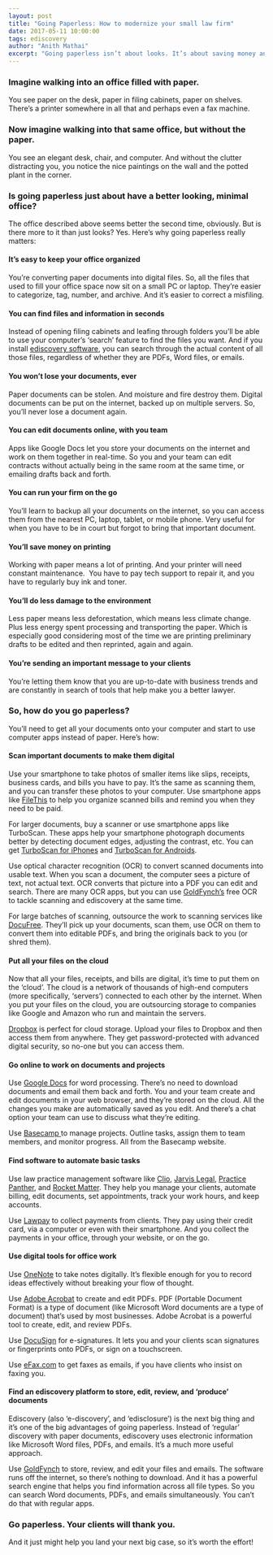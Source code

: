 ```yaml
---
layout: post
title: "Going Paperless: How to modernize your small law firm"
date: 2017-05-11 10:00:00
tags: ediscovery
author: "Anith Mathai"
excerpt: "Going paperless isn’t about looks. It’s about saving money and being efficient. Learn about the tools that will help your small law firm go paperless.  "
---
```


### Imagine walking into an office filled with paper. 
You see paper on the desk, paper in filing cabinets, paper on shelves. There’s a printer somewhere in all that and perhaps even a fax machine.  

### Now imagine walking into that same office, but without the paper. 
You see an elegant desk, chair, and computer. And without the clutter distracting you, you notice the nice paintings on the wall and the potted plant in the corner.

### Is going paperless just about have a better looking, minimal office? 
The office described above seems better the second time, obviously. But is there more to it than just looks? Yes. Here’s why going paperless really matters:  

#### It’s easy to keep your office organized
You’re converting paper documents into digital files. So, all the files that used to fill your office space now sit on a small PC or laptop. They’re easier to categorize, tag, number, and archive. And it’s easier to correct a misfiling. 

#### You can find files and information in seconds 
Instead of opening filing cabinets and leafing through folders you’ll be able to use your computer’s ‘search’ feature to find the files you want. And if you install [ediscovery software](https://goldfynch.com/), you can search through the actual content of all those files, regardless of whether they are PDFs, Word files, or emails. 

#### You won’t lose your documents, ever
Paper documents can be stolen. And moisture and fire destroy them. Digital documents can be put on the internet, backed up on multiple servers. So, you’ll never lose a document again. 

#### You can edit documents online, with you team
Apps like Google Docs let you store your documents on the internet and work on them together in real-time. So you and your team can edit contracts without actually being in the same room at the same time, or emailing drafts back and forth.

#### You can run your firm on the go 
You’ll learn to backup all your documents on the internet, so you can access them from the nearest PC, laptop, tablet, or mobile phone. Very useful for when you have to be in court but forgot to bring that important document. 

#### You’ll save money on printing
Working with paper means a lot of printing. And your printer will need constant maintenance.  You have to pay tech support to repair it, and you have to regularly buy ink and toner. 

#### You’ll do less damage to the environment
Less paper means less deforestation, which means less climate change. Plus less energy spent processing and transporting the paper. Which is especially good considering most of the time we are printing preliminary drafts to be edited and then reprinted, again and again.  

#### You’re sending an important message to your clients
You’re letting them know that you are up-to-date with business trends and are constantly in search of tools that help make you a better lawyer.   

### So, how do you go paperless?
You’ll need to get all your documents onto your computer and start to use computer apps instead of paper. Here’s how: 

#### Scan important documents to make them digital 
Use your smartphone to take photos of smaller items like slips, receipts, business cards, and bills you have to pay. It’s the same as scanning them, and you can transfer these photos to your computer. Use smartphone apps like [FileThis](https://filethis.com/) to help you organize scanned bills and remind you when they need to be paid. 

For larger documents, buy a scanner or use smartphone apps like TurboScan. These apps help your smartphone photograph documents better by detecting document edges, adjusting the contrast, etc. You can get [TurboScan for iPhones](https://itunes.apple.com/us/app/turboscan-quickly-scan-multipage/id342548956?mt=8) and [TurboScan for Androids](https://play.google.com/store/apps/details?id=com.piksoft.turboscan&hl=en).  

Use optical character recognition (OCR) to convert scanned documents into usable text. When you scan a document, the computer sees a picture of text, not actual text. OCR converts that picture into a PDF you can edit and search. There are many OCR apps, but you can use [GoldFynch’s](https://goldfynch.com/) free OCR to tackle scanning and ediscovery at the same time.   

For large batches of scanning, outsource the work to scanning services like [DocuFree](http://www.docufree.com/solutions/scanning-storage-retrieval/). They’ll pick up your documents, scan them, use OCR on them to convert them into editable PDFs, and bring the originals back to you (or shred them).  

#### Put all your files on the cloud
Now that all your files, receipts, and bills are digital, it’s time to put them on the ‘cloud’. The cloud is a network of thousands of high-end computers (more specifically, ‘servers’) connected to each other by the internet. When you put your files on the cloud, you are outsourcing storage to companies like Google and Amazon who run and maintain the servers. 

[Dropbox](https://www.dropbox.com/business) is perfect for cloud storage. Upload your files to Dropbox and then access them from anywhere. They get password-protected with advanced digital security, so no-one but you can access them.      

#### Go online to work on documents and projects
Use [Google Docs](https://gsuite.google.com/intl/en_in/products/docs/) for word processing. There’s no need to download documents and email them back and forth. You and your team create and edit documents in your web browser, and they’re stored on the cloud. All the changes you make are automatically saved as you edit. And there’s a chat option your team can use to discuss what they’re editing. 

Use [Basecamp ](https://basecamp.com/it-workshow-)to manage projects. Outline tasks, assign them to team members, and monitor progress. All from the Basecamp website.  

#### Find software to automate basic tasks
Use law practice management software like [Clio](https://www.clio.com/), [Jarvis Legal](http://www.jarvis-legal.com/), [Practice Panther](https://www.practicepanther.com/), and [Rocket Matter](https://www.rocketmatter.com/). They help you manage your clients, automate billing, edit documents, set appointments, track your work hours, and keep accounts. 

Use [Lawpay](https://lawpay.com/how-it-works/) to collect payments from clients. They pay using their credit card, via a computer or even with their smartphone. And you collect the payments in your office, through your website, or on the go. 

#### Use digital tools for office work
Use [OneNote](https://www.onenote.com/) to take notes digitally. It’s flexible enough for you to record ideas effectively without breaking your flow of thought.  

Use [Adobe Acrobat](https://acrobat.adobe.com/us/en/acrobat.html?promoid=DMMD1FLC&mv=other) to create and edit PDFs. PDF (Portable Document Format) is a type of document (like Microsoft Word documents are a type of document) that’s used by most businesses. Adobe Acrobat is a powerful tool to create, edit, and review PDFs.

Use [DocuSign](https://www.docusign.in/) for e-signatures. It lets you and your clients scan signatures or fingerprints onto PDFs, or sign on a touchscreen. 

Use [eFax.com](http://efax.com/) to get faxes as emails, if you have clients who insist on faxing you.

#### Find an ediscovery platform to store, edit, review, and ‘produce’ documents  
Ediscovery (also ‘e-discovery’, and ‘edisclosure’) is the next big thing and it’s one of the big advantages of going paperless. Instead of ‘regular’ discovery with paper documents, ediscovery uses electronic information like Microsoft Word files, PDFs, and emails. It’s a much more useful approach.   

Use [GoldFynch](https://goldfynch.com/) to store, review, and edit your files and emails. The software runs off the internet, so there’s nothing to download. And it has a powerful search engine that helps you find information across all file types. So you can search Word documents, PDFs, and emails simultaneously. You can’t do that with regular apps.

### Go paperless. Your clients will thank you.  
And it just might help you land your next big case, so it’s worth the effort!

